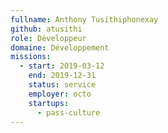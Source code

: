 ```yaml
---
fullname: Anthony Tusithiphonexay
github: atusithi
role: Développeur
domaine: Développement
missions:
  - start: 2019-03-12
    end: 2019-12-31
    status: service
    employer: octo
    startups:
      - pass-culture
---
```

